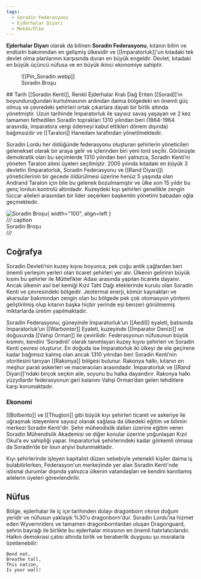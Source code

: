 ```yaml
---
tags:
  - Soradin Federasyonu
  - Ejderhalar Diyarı
  - Mekân/Ülke
---  
```

  
**Ejderhalar Diyarı** olarak da bilinen **Soradin Federasyonu**, kıtanın bilim ve endüstri bakımından en gelişmiş ülkesidir ve [[İmparatorluk]]'un kıtadaki tek devlet olma planlarının karşısında duran en büyük engeldir. Devlet, kıtadaki en büyük üçüncü nüfusa ve en büyük ikinci ekonomiye sahiptir.  
  
<figure class="boxed inline end" markdown>  
  ![[Pin_Soradin.webp]]  
  <figcaption>Soradin Broşu</figcaption>  
</figure>  
## Tarih  
[[Soradin Kenti]], Renkli Ejderhalar Kralı Dağ Eriten [[Sorad]]’ın boyunduruğundan kurtulmasının ardından daima bölgedeki en önemli güç olmuş ve çevredeki şehirleri ortak çıkarlara dayalı bir birlik altında yönetmiştir. Uzun tarihinde İmparatorluk ile sayısız savaş yaşayan ve 2 kez tamamen fethedilen Soradin toprakları 1310 yılından beri (1864-1964 arasında, imparatora vergi ödemeyi kabul ettikleri dönem dışında) bağımsızdır ve [[Taralon]] Hanedanı tarafından yönetilmektedir.  
  
Soradin Lordu her öldüğünde federasyonu oluşturan şehirlerin yöneticileri geleneksel olarak bir araya gelir ve içlerinden biri yeni lord seçilir. Görünüşte demokratik olan bu seçimlerde 1310 yılından beri yalnızca, Soradin Kenti’ni yöneten Taralon ailesi üyeleri seçilmiştir. 2005 yılında kıtadaki en büyük 3 devletin (İmparatorluk, Soradin Federasyonu ve [[Rand Diyarı]]) yöneticilerinin bir gecede öldürülmesi üzerine henüz 5 yaşında olan Andrand Taralon için bile bu gelenek bozulmamıştır ve ülke son 15 yıldır bu genç lordun kontrolü altındadır. Kuzeydeki kıyı şehirleri genellikle zengin tüccar aileleri arasından bir lider seçerken başkentin yönetimi babadan oğla geçmektedir.  
  
![Soradin Broşu](Pin_Soradin.png){ width="100", align=left }  
/// caption  
Soradin Broşu  
///  
  
## Coğrafya  
Soradin Devleti’nin kuzey kıyısı boyunca, pek çoğu antik çağlardan beri önemli yerleşim yerleri olan ticaret şehirleri yer alır. Ülkenin gelirinin büyük kısmı bu şehirler ile Müttefikler Adası arasında yapılan ticarete dayanır. Ancak ülkenin asıl bel kemiği Kızıl Taht Dağı eteklerinde kurulu olan Soradin Kenti ve çevresindeki bölgedir. Jeotermal enerji, kömür kaynakları ve akarsular bakımından zengin olan bu bölgede pek çok otomasyon yöntemi geliştirilmiş olup kıtanın başka hiçbir yerinde eşi benzeri görülmemiş miktarlarda üretim yapılmaktadır.  
  
Soradin Federasyonu; güneyinde İmparatorluk’un [[Aedil]] eyaleti, batısında İmparatorluk’un [[Warbonter]] Eyaleti, kuzeyinde [[İmparator Denizi]] ve doğusunda [[Vahşi Orman]] ile çevirilidir. Federasyonun nüfusunun büyük kısmını, kendini ‘Soradinli’ olarak tanımlayan kuzey kıyısı şehirleri ve Soradin Kenti çevresi oluşturur. En doğuda ise İmparatorluk iki ülkeyi de ele geçirene kadar bağımsız kalmış olan ancak 1310 yılından beri Soradin Kenti’nin otoritesini tanıyan [[Rakonya]] bölgesi bulunur. Rakonya halkı, kıtanın en meşhur paralı askerleri ve maceracıları arasındadır. İmparatorluk ve [[Rand Diyarı]]'ndaki birçok seçkin aile, soyunu bu halka dayandırır. Rakonya halkı yüzyıllardır federasyonun geri kalanını Vahşi Orman’dan gelen tehditlere karşı korumaktadır.  
  
### Ekonomi  
[[Bolbento]] ve [[Thugton]] gibi büyük kıyı şehirleri ticaret ve askeriye ile uğraşmak isteyenlere sayısız olanak sağlasa da ülkedeki eğitim ve bilimin merkezi Soradin Kenti'dir. Şehir mühendislik dalları üzerine eğitim veren Soradin Mühendislik Akademisi ve diğer konular üzerine yoğunlaşan Kızıl Okul’a ev sahipliği yapar. İmparatorluk şehirlerindeki kadar görkemli olmasa da Soradin’de bir Ioun arşivi bulunmaktadır.  
  
Kıyı şehirlerinde işleyen kapitalist düzen sebebiyle yetenekli kişiler daima iş bulabilirlerken, Federasyon'un merkezinde yer alan Soradin Kenti'nde istisnai durumlar dışında yalnızca ülkenin vatandaşları ve kendini kanıtlamış ailelerin üyeleri görevlendirilir.  
  
## Nüfus  
Bölge, ejderhalar ile iç içe tarihinden dolayı dragonborn ırkının doğum yeridir ve nüfusun yaklaşık %30’u dragonborn'dur. Soradin Lordu’na hizmet eden Wyvernriders ve tamamen dragonbornlardan oluşan Dragonguard, şehrin bayrağı ile birlikte bu ejderhalar mirasının en önemli hatırlatıcılarıdır. Halkın demokrasi çatısı altında birlik ve beraberlik duygusu şu mısralarla özetlenebilir:  
  
```  
Bend not,  
Breathe tall,  
This nation,  
Is your wall!  
```